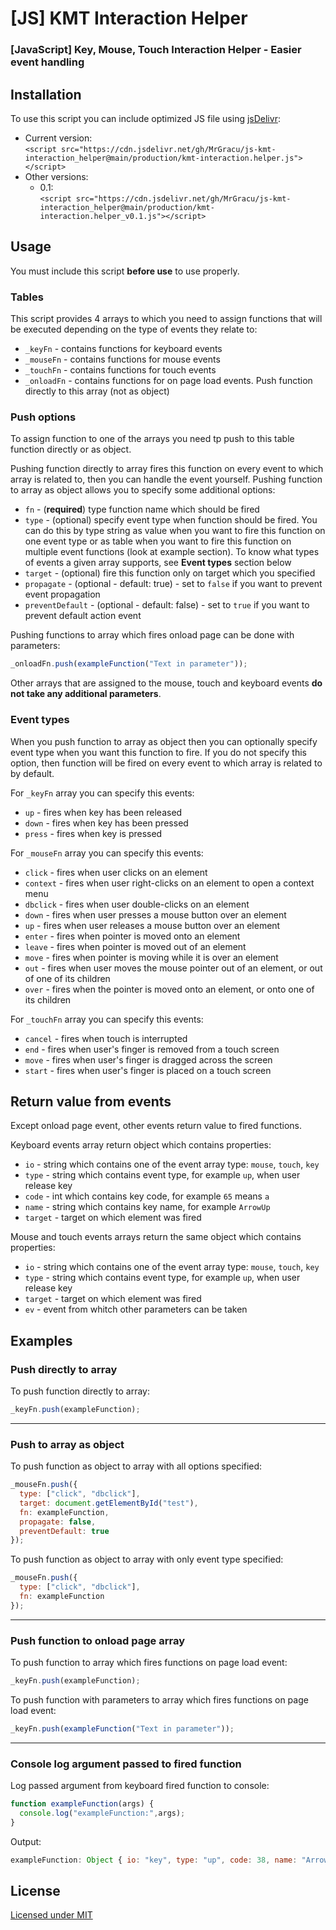 # [JS] KMT Interaction Helper
### [JavaScript] Key, Mouse, Touch Interaction Helper - Easier event handling  

## Installation
To use this script you can include optimized JS file using [jsDelivr](https://www.jsdelivr.com/):  
- Current version:  
`<script src="https://cdn.jsdelivr.net/gh/MrGracu/js-kmt-interaction_helper@main/production/kmt-interaction.helper.js"></script>`
- Other versions:
  - 0.1:  
  `<script src="https://cdn.jsdelivr.net/gh/MrGracu/js-kmt-interaction_helper@main/production/kmt-interaction.helper_v0.1.js"></script>`
  
## Usage
You must include this script **before use** to use properly.  
### Tables
This script provides 4 arrays to which you need to assign functions that will be executed depending on the type of events they relate to:  
- `_keyFn` - contains functions for keyboard events
- `_mouseFn` - contains functions for mouse events
- `_touchFn` - contains functions for touch events
- `_onloadFn` - contains functions for on page load events. Push function directly to this array (not as object)  
  
### Push options
To assign function to one of the arrays you need tp push to this table function directly or as object.
  
Pushing function directly to array fires this function on every event to which array is related to, then you can handle the event yourself.
Pushing function to array as object allows you to specify some additional options:  
- `fn` - (**required**) type function name which should be fired
- `type` - (optional) specify event type when function should be fired. You can do this by type string as value when you want to fire this function on one event type or as table when you want to fire this function on multiple event functions (look at example section). To know what types of events a given array supports, see **Event types** section below
- `target` - (optional) fire this function only on target which you specified
- `propagate` - (optional - default: true) - set to `false` if you want to prevent event propagation
- `preventDefault` - (optional - default: false) - set to `true` if you want to prevent default action event  
  
Pushing functions to array which fires onload page can be done with parameters:  

```javascript
_onloadFn.push(exampleFunction("Text in parameter"));
```  
  
Other arrays that are assigned to the mouse, touch and keyboard events **do not take any additional parameters**.
  
### Event types
When you push function to array as object then you can optionally specify event type when you want this function to fire. If you do not specify this option, then function will be fired on every event to which array is related to by default.  
  
For `_keyFn` array you can specify this events:  
- `up` - fires when key has been released
- `down` - fires when key has been pressed
- `press` - fires when key is pressed  
  
For `_mouseFn` array you can specify this events:  
- `click` - fires when user clicks on an element
- `context` - fires when user right-clicks on an element to open a context menu
- `dbclick` - fires when user double-clicks on an element
- `down` - fires when user presses a mouse button over an element
- `up` - fires when user releases a mouse button over an element
- `enter` - fires when pointer is moved onto an element
- `leave` - fires when pointer is moved out of an element
- `move` - fires when pointer is moving while it is over an element
- `out` - fires when user moves the mouse pointer out of an element, or out of one of its children
- `over` - fires when the pointer is moved onto an element, or onto one of its children  
  
For `_touchFn` array you can specify this events:  
- `cancel` - fires when touch is interrupted
- `end` - fires when user's finger is removed from a touch screen
- `move` - fires when user's finger is dragged across the screen
- `start` - fires when user's finger is placed on a touch screen  

## Return value from events
Except onload page event, other events return value to fired functions.  
  
Keyboard events array return object which contains properties:  
- `io` - string which contains one of the event array type: `mouse`, `touch`, `key`
- `type` - string which contains event type, for example `up`, when user release key
- `code` - int which contains key code, for example `65` means `a`
- `name` - string which contains key name, for example `ArrowUp`
- `target` - target on which element was fired  
  
Mouse and touch events arrays return the same object which contains properties:  
- `io` - string which contains one of the event array type: `mouse`, `touch`, `key`
- `type` - string which contains event type, for example `up`, when user release key
- `target` - target on which element was fired
- `ev` - event from whitch other parameters can be taken

## Examples
### Push directly to array
To push function directly to array:

```javascript
_keyFn.push(exampleFunction);
```  
  
---
### Push to array as object
To push function as object to array with all options specified:

```javascript
_mouseFn.push({
  type: ["click", "dbclick"],
  target: document.getElementById("test"),
  fn: exampleFunction,
  propagate: false,
  preventDefault: true
});
```  
  
To push function as object to array with only event type specified:

```javascript
_mouseFn.push({
  type: ["click", "dbclick"],
  fn: exampleFunction
});
```  
  
---
### Push function to onload page array
To push function to array which fires functions on page load event:

```javascript
_keyFn.push(exampleFunction);
```  
  
To push function with parameters to array which fires functions on page load event:

```javascript
_keyFn.push(exampleFunction("Text in parameter"));
```  
  
---
### Console log argument passed to fired function
Log passed argument from keyboard fired function to console:

```javascript
function exampleFunction(args) {
  console.log("exampleFunction:",args);
}
```  
  
Output:
```javascript
exampleFunction: Object { io: "key", type: "up", code: 38, name: "ArrowUp", target: body }
```

## License
[Licensed under MIT](https://github.com/MrGracu/js-kmt-interaction_helper/blob/main/LICENSE)
